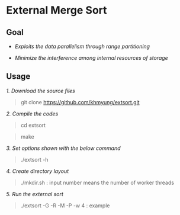 # External Merge Sort

## Goal

 - _Exploits the data parallelism through range partitioning_
 
 - _Minimize the interference among internal resources of storage_

## Usage

 _1. Download the source files_
  > git clone https://github.com/khmyung/extsort.git

 _2. Compile the codes_
  > cd extsort

  > make
 
 _3. Set options shown with the below command_
  > ./extsort -h

 _4. Create directory layout_
  > ./mkdir.sh : input number means the number of worker threads

 _5. Run the external sort_
  > ./extsort -G -R -M -P -w 4	: example

